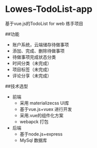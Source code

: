 # Lowes-TodoList-app
基于vue.js的TodoList for web 练手项目

##功能
* 账户系统，云端储存待做事项
* 添加、完成、删除待做事项
* 待做事项完成状态分类
* 时间分类（未完成）
* 项目标签（未完成）
* 评论分享（未完成）

##技术选型
* 前端
  * 采用 materializecss UI库
  * 基于vue.js+vuex 进行开发
  * 采用.vue的组件化方案
  * webapck 打包
* 后端
  * 基于node.js+express
  * MySql 数据库
